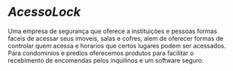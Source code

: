 # _AcessoLock_
Uma empresa de segurança que oferece a instituições e pessoas formas faceis de acessar seus imoveis, salas e cofres, alem de oferecer formas de controlar quem acessa e horarios que certos lugares podem ser acessados. Para condominios e predios oferecemos produtos para facilitar o recebimento de encomendas pelos inquilinos e um software seguro. 
